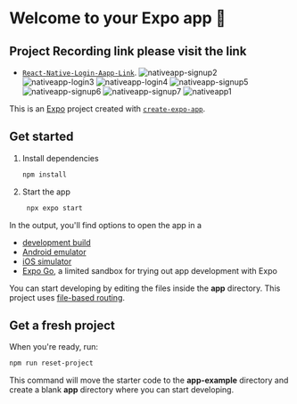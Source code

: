 # Welcome to your Expo app 👋


## Project Recording link please visit the link
- [`React-Native-Login-Aapp-Link`](https://linksharing.samsungcloud.com/vNPFjXngp55e). 
![nativeapp-signup2](https://github.com/user-attachments/assets/dc744e23-7e81-46e1-ad33-8ae29118d667)
![nativeapp-login3](https://github.com/user-attachments/assets/cb0e8f4a-de1a-43e7-aff8-19583b423ac9)
![nativeapp-login4](https://github.com/user-attachments/assets/9a50f55c-340a-4ce1-a221-511101920d4e)
![nativeapp-signup5](https://github.com/user-attachments/assets/9a0a6caf-2d53-4549-b4df-3e7fc4b6e655)
![nativeapp-signup6](https://github.com/user-attachments/assets/5f0d5a23-be42-4ceb-b35b-9a7271e39ce7)
![nativeapp-signup7](https://github.com/user-attachments/assets/7a65d3d7-42c1-4107-a7a9-d1d07af74dab)
![nativeapp1](https://github.com/user-attachments/assets/9cf4e7cc-af16-4468-9d14-c0e99a75ee33)



This is an [Expo](https://expo.dev) project created with [`create-expo-app`](https://www.npmjs.com/package/create-expo-app).

## Get started

1. Install dependencies

   ```bash
   npm install
   ```

2. Start the app

   ```bash
    npx expo start
   ```

In the output, you'll find options to open the app in a

- [development build](https://docs.expo.dev/develop/development-builds/introduction/)
- [Android emulator](https://docs.expo.dev/workflow/android-studio-emulator/)
- [iOS simulator](https://docs.expo.dev/workflow/ios-simulator/)
- [Expo Go](https://expo.dev/go), a limited sandbox for trying out app development with Expo

You can start developing by editing the files inside the **app** directory. This project uses [file-based routing](https://docs.expo.dev/router/introduction).

## Get a fresh project

When you're ready, run:

```bash
npm run reset-project
```

This command will move the starter code to the **app-example** directory and create a blank **app** directory where you can start developing.

